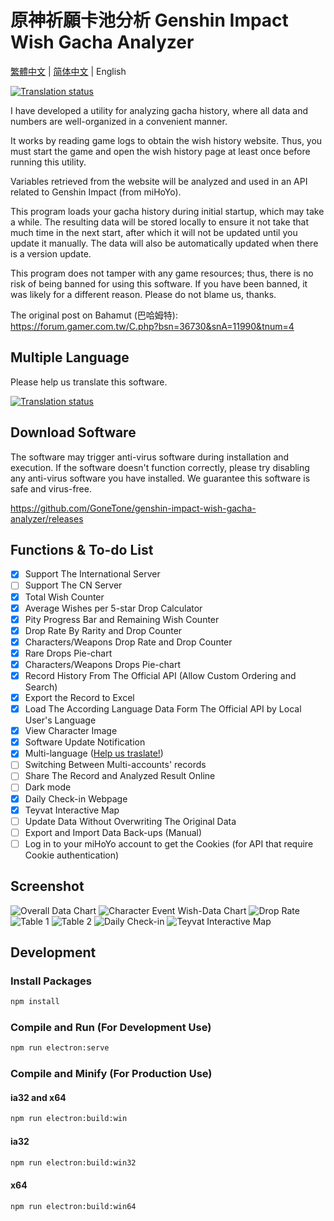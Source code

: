 # 原神祈願卡池分析 Genshin Impact Wish Gacha Analyzer

[繁體中文](README.md) | [简体中文](README_ZH-CN.md) | English

[![Translation status](https://weblate.reh.tw/widgets/genshin-impact-wish-gacha-analyzer/-/svg-badge.svg)](https://weblate.reh.tw/engage/genshin-impact-wish-gacha-analyzer/)

I have developed a utility for analyzing gacha history, where all data and numbers are well-organized in a convenient manner.
 
It works by reading game logs to obtain the wish history website. Thus, you must start the game and open the wish history page at least once before running this utility.

Variables retrieved from the website will be analyzed and used in an API related to Genshin Impact (from miHoYo).
 
This program loads your gacha history during initial startup, which may take a while. The resulting data will be stored locally to ensure it not take that much time in the next start, after which it will not be updated until you update it manually. The data will also be automatically updated when there is a version update.
 
This program does not tamper with any game resources; thus, there is no risk of being banned for using this software. If you have been banned, it was likely for a different reason. Please do not blame us, thanks.

The original post on Bahamut (巴哈姆特): <https://forum.gamer.com.tw/C.php?bsn=36730&snA=11990&tnum=4>
 
## Multiple Language
 
Please help us translate this software.
 
[![Translation status](https://weblate.reh.tw/widgets/genshin-impact-wish-gacha-analyzer/-/open-graph.png)](https://weblate.reh.tw/engage/genshin-impact-wish-gacha-analyzer/)
 
## Download Software
 
The software may trigger anti-virus software during installation and execution. If the software doesn't function correctly, please try disabling any anti-virus software you have installed. We guarantee this software is safe and virus-free.

<https://github.com/GoneTone/genshin-impact-wish-gacha-analyzer/releases>

## Functions & To-do List

- [x] Support The International Server
- [ ] Support The CN Server
- [x] Total Wish Counter
- [x] Average Wishes per 5-star Drop Calculator
- [x] Pity Progress Bar and Remaining Wish Counter
- [x] Drop Rate By Rarity and Drop Counter
- [x] Characters/Weapons Drop Rate and Drop Counter
- [x] Rare Drops Pie-chart
- [x] Characters/Weapons Drops Pie-chart
- [x] Record History From The Official API (Allow Custom Ordering and Search)
- [x] Export the Record to Excel
- [x] Load The According Language Data Form The Official API by Local User's Language
- [x] View Character Image
- [x] Software Update Notification
- [x] Multi-language ([Help us traslate!](https://weblate.reh.tw/engage/genshin-impact-wish-gacha-analyzer/))
- [ ] Switching Between Multi-accounts' records
- [ ] Share The Record and Analyzed Result Online
- [ ] Dark mode
- [X] Daily Check-in Webpage
- [X] Teyvat Interactive Map
- [ ] Update Data Without Overwriting The Original Data
- [ ] Export and Import Data Back-ups (Manual)
- [ ] Log in to your miHoYo account to get the Cookies (for API that require Cookie authentication)

## Screenshot

![Overall Data Chart](docs/images/en/1.png)
![Character Event Wish-Data Chart](docs/images/en/2.png)
![Drop Rate](docs/images/en/3.png)
![Table 1](docs/images/en/4.png)
![Table 2](docs/images/en/5.png)
![Daily Check-in](docs/images/en/6.png)
![Teyvat Interactive Map](docs/images/en/7.png)

## Development

### Install Packages

```bash
npm install
```

### Compile and Run (For Development Use)

```bash
npm run electron:serve
```

### Compile and Minify (For Production Use)

#### ia32 and x64

```bash
npm run electron:build:win
```

#### ia32

```bash
npm run electron:build:win32
```

#### x64

```bash
npm run electron:build:win64
```
